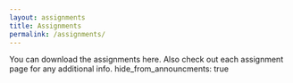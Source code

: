 ```yaml
---
layout: assignments
title: Assignments
permalink: /assignments/
---
```

You can download the assignments here. Also check out each assignment page for any additional info.
hide_from_announcments: true
